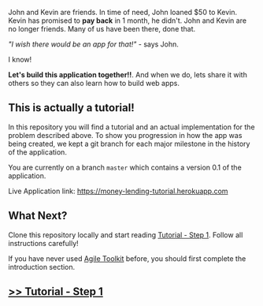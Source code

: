 John and Kevin are friends. In time of need, John loaned $50 to Kevin. Kevin has promised to **pay back** in 1 month, he didn't. John and Kevin are no longer friends. Many of us have been there, done that.

*"I wish there would be an app for that!"* - says John.

I know!

**Let's build this application together!!**. And when we do, lets share it with others so they can also learn how to build web apps.

## This is actually a tutorial!

In this repository you will find a tutorial and an actual implementation for the problem described above. To show you progression in how the app was being created, we kept a git branch for each major milestone in the history of the application.

You are currently on a branch `master` which contains a version 0.1 of the application.

Live Application link: https://money-lending-tutorial.herokuapp.com

## What Next?

Clone this repository locally and start reading [Tutorial - Step 1](tutorial/step1.md). Follow all instructions carefully!

If you have never used [Agile Toolkit](http://agiletoolkit.org/) before, you should first complete the introduction section.

## [>> Tutorial - Step 1](tutorial/step1.md)